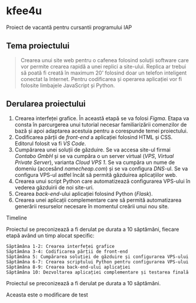 # kfee4u

Proiect de vacantă pentru cursantii programului IAP

## Tema proiectului

> Crearea unui site web pentru o cafenea folosind soluții software care vor permite crearea rapidă a unei replici a site-ului. Replica ar trebui să poată fi creată în maximum 20' folosind doar un telefon inteligent conectat la Internet.
> Pentru codificarea și operarea aplicației vor fi folosite limbajele JavaScript și Python.

## Derularea proiectului

1. Crearea interfeței grafice. În această etapă se va folosi _Figma_. Etapa va consta în parcurgerea unui tutorial necesar familiarizării comenzilor de bază și apoi adaptarea acestuia pentru a corespunde temei proiectului.
2. Codificarea părții de _front-end_ a aplicației folosind HTML și CSS. Editorul folosit va fi _VS Code_.
3. Cumpărarea unei soluții de găzduire. Se va accesa site-ul firmai _Contabo GmbH_ și se va cumpăra o un server virtual (_VPS_, _Virtual Private Server_), varianta _Cloud VPS 1_. Se va cumpăra un nume de domeniu (accesând _namecheap.com_) și se va configura _DNS_-ul. Se va configura VPS-ul astfel încât să permită găzduirea aplicațiilor web.
4. Crearea unui script Python care automatizează configurarea VPS-ului în vederea găzduirii de noi site-uri.
5. Crearea _back-end_-ului aplicației folosind Python (_Flask_).
6. Crearea unei aplicații complementare care să permită automatizarea generării resurselor necesare în momentul creării unui nou site.

Timeline

Proiectul se preconizează a fi derulat pe durata a 10 săptămâni, fiecare etapă având un timp alocat specific:

    Săptămâna 1-2: Crearea interfeței grafice
    Săptămâna 3-4: Codificarea părții de front-end
    Săptămâna 5: Cumpărarea soluției de găzduire și configurarea VPS-ului
    Săptămâna 6-7: Crearea scriptului Python pentru configurarea VPS-ului
    Săptămâna 8-9: Crearea back-end-ului aplicației
    Săptămâna 10: Dezvoltarea aplicației complementare și testarea finală

Proiectul se preconizează a fi derulat pe durata a 10 săptămâni.

Aceasta este o modificare de test
